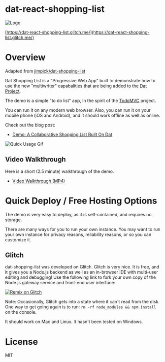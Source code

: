 # dat-react-shopping-list

![Logo](https://dat-shopping-list.glitch.me/img/dat-shopping-list-96.png)

[https://dat-react-shopping-list.glitch.me/](https://dat-react-shopping-list.glitch.me/)

# Overview

Adapted from [jimpick/dat-shopping-list](https://github.com/jimpick/dat-shopping-list)

Dat Shopping List is a "Progressive Web App" built to demonstrate how to use the
new "multiwriter" capabalities that are being added to the [Dat Project](https://datproject.org/).

The demo is a simple "to do list" app, in the spirit of the [TodoMVC](http://todomvc.com/) project.

You can run it on any modern web browser. Also, you can run it on your mobile phone (iOS and Android), and it should work offline as well as online.

Check out the blog post:

- [Demo: A Collaborative Shopping List Built On Dat](https://blog.datproject.org/2018/05/14/dat-shopping-list/)

![Quick Usage Gif](https://dat-shopping-list-video-jimpick.hashbase.io/dat-shopping-list-basic.gif)

## Video Walkthrough

Here is a short (2.5 minute) walkthrough of the demo.

- [Video Walkthrough (MP4)](https://dat-shopping-list-video-jimpick.hashbase.io/dat-shopping-list-1.mp4)

# Quick Deploy / Free Hosting Options

The demo is very easy to deploy, as it is self-contained, and requires no storage.

There are many ways for you to run your own instance. You may want to run your own instance for privacy reasons, reliability reasons, or so you can customize it.

## Glitch

dat-shopping-list was developed on Glitch. Glitch is very nice. It is free, and it gives you a Node.js backend as well as an in-browser IDE with multi-user editing and debugging! Use the following link to fork your own copy of the Node.js gateway service and front-end user interface:

[![Remix on Glitch](https://cdn.glitch.com/2703baf2-b643-4da7-ab91-7ee2a2d00b5b%2Fremix-button.svg)](https://glitch.com/edit/#!/remix/dat-react-shopping-list)

Note: Occasionally, Glitch gets into a state where it can't read from the disk. One way to get going again is to run: `rm -rf node_modules && npm install` on the console.

It should work on Mac and Linux. It hasn't been tested on Windows.

# License

MIT
